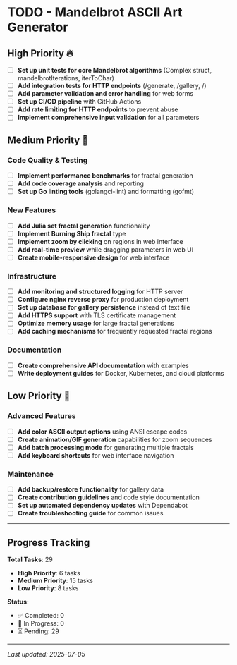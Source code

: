 # TODO - Mandelbrot ASCII Art Generator

## High Priority 🔥

- [ ] **Set up unit tests for core Mandelbrot algorithms** (Complex struct, mandelbrotIterations, iterToChar)
- [ ] **Add integration tests for HTTP endpoints** (/generate, /gallery, /)
- [ ] **Add parameter validation and error handling** for web forms
- [ ] **Set up CI/CD pipeline** with GitHub Actions
- [ ] **Add rate limiting for HTTP endpoints** to prevent abuse
- [ ] **Implement comprehensive input validation** for all parameters

## Medium Priority 🔧

### Code Quality & Testing
- [ ] **Implement performance benchmarks** for fractal generation
- [ ] **Add code coverage analysis** and reporting
- [ ] **Set up Go linting tools** (golangci-lint) and formatting (gofmt)

### New Features
- [ ] **Add Julia set fractal generation** functionality
- [ ] **Implement Burning Ship fractal** type
- [ ] **Implement zoom by clicking** on regions in web interface
- [ ] **Add real-time preview** while dragging parameters in web UI
- [ ] **Create mobile-responsive design** for web interface

### Infrastructure
- [ ] **Add monitoring and structured logging** for HTTP server
- [ ] **Configure nginx reverse proxy** for production deployment
- [ ] **Set up database for gallery persistence** instead of text file
- [ ] **Add HTTPS support** with TLS certificate management
- [ ] **Optimize memory usage** for large fractal generations
- [ ] **Add caching mechanisms** for frequently requested fractal regions

### Documentation
- [ ] **Create comprehensive API documentation** with examples
- [ ] **Write deployment guides** for Docker, Kubernetes, and cloud platforms

## Low Priority 🎨

### Advanced Features
- [ ] **Add color ASCII output options** using ANSI escape codes
- [ ] **Create animation/GIF generation** capabilities for zoom sequences
- [ ] **Add batch processing mode** for generating multiple fractals
- [ ] **Add keyboard shortcuts** for web interface navigation

### Maintenance
- [ ] **Add backup/restore functionality** for gallery data
- [ ] **Create contribution guidelines** and code style documentation
- [ ] **Set up automated dependency updates** with Dependabot
- [ ] **Create troubleshooting guide** for common issues

---

## Progress Tracking

**Total Tasks**: 29
- **High Priority**: 6 tasks
- **Medium Priority**: 15 tasks  
- **Low Priority**: 8 tasks

**Status**: 
- ✅ Completed: 0
- 🔄 In Progress: 0
- ⏳ Pending: 29

---

*Last updated: 2025-07-05*